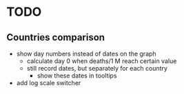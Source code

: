 # TODO

## Countries comparison

- show day numbers instead of dates on the graph
    - calculate day 0 when deaths/1 M reach certain value
    - still record dates, but separately for each country
        - show these dates in tooltips
- add log scale switcher